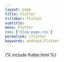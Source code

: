 ```yaml
---
layout: page
title: Flutter
titlebar: Flutter
subtitle: 
menu: Flutter
css: ['blog-page.css']
permalink: /flutter
keywords: android,Flutter
---
```

{% include flutter.html %}